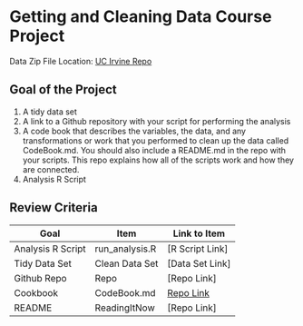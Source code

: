 # Getting and Cleaning Data Course Project
Data Zip File Location: [UC Irvine Repo](https://d396qusza40orc.cloudfront.net/getdata%2Fprojectfiles%2FUCI%20HAR%20Dataset.zip "Clicking will download the data")

## Goal of the Project
1. A tidy data set 
2. A link to a Github repository with your script for performing the analysis 
3. A code book that describes the variables, the data, and any transformations or work that you performed to clean up the data called CodeBook.md. You should also include a README.md in the repo with your scripts. This repo explains how all of the scripts work and how they are connected.
4. Analysis R Script

## Review Criteria

Goal | Item | Link to Item
--- | --- | ---
Analysis R Script |  run_analysis.R |  [R Script Link]
Tidy Data Set |  Clean Data Set |  [Data Set Link]
Github Repo | Repo |  [Repo Link]
Cookbook | CodeBook.md |  [Repo Link](https://github.com/Appyshake/GnCD_CP/blob/main/CodeBook.md)
README | ReadingItNow |  [Repo Link]
